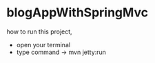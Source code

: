# blogAppWithSpringMvc

how to run this project,
- open your terminal
- type command -> mvn jetty:run
